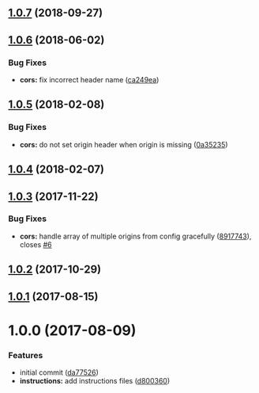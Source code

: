 <a name="1.0.7"></a>
## [1.0.7](https://github.com/adonisjs/adonis-cors/compare/v1.0.6...v1.0.7) (2018-09-27)



<a name="1.0.6"></a>
## [1.0.6](https://github.com/adonisjs/adonis-cors/compare/v1.0.5...v1.0.6) (2018-06-02)


### Bug Fixes

* **cors:** fix incorrect header name ([ca249ea](https://github.com/adonisjs/adonis-cors/commit/ca249ea))



<a name="1.0.5"></a>
## [1.0.5](https://github.com/adonisjs/adonis-cors/compare/v1.0.3...v1.0.5) (2018-02-08)


### Bug Fixes

* **cors:** do not set origin header when origin is missing ([0a35235](https://github.com/adonisjs/adonis-cors/commit/0a35235))



<a name="1.0.4"></a>
## [1.0.4](https://github.com/adonisjs/adonis-cors/compare/v1.0.3...v1.0.4) (2018-02-07)



<a name="1.0.3"></a>
## [1.0.3](https://github.com/adonisjs/adonis-cors/compare/v1.0.1...v1.0.3) (2017-11-22)


### Bug Fixes

* **cors:** handle array of multiple origins from config gracefully ([8917743](https://github.com/adonisjs/adonis-cors/commit/8917743)), closes [#6](https://github.com/adonisjs/adonis-cors/issues/6)



<a name="1.0.2"></a>
## [1.0.2](https://github.com/adonisjs/adonis-cors/compare/v1.0.1...v1.0.2) (2017-10-29)



<a name="1.0.1"></a>
## [1.0.1](https://github.com/adonisjs/adonis-cors/compare/v1.0.0...v1.0.1) (2017-08-15)



<a name="1.0.0"></a>
# 1.0.0 (2017-08-09)


### Features

* initial commit ([da77526](https://github.com/adonisjs/adonis-cors/commit/da77526))
* **instructions:** add instructions files ([d800360](https://github.com/adonisjs/adonis-cors/commit/d800360))



